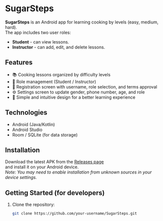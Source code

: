 # SugarSteps

**SugarSteps** is an Android app for learning cooking by levels (easy, medium, hard).  
The app includes two user roles:  
- **Student** - can view lessons.  
- **Instructor** - can add, edit, and delete lessons.  

## Features
- 📚 Cooking lessons organized by difficulty levels  
- 👤 Role management (Student / Instructor)  
- 📝 Registration screen with username, role selection, and terms approval  
- ⚙️ Settings screen to update gender, phone number, age, and role  
- 🎨 Simple and intuitive design for a better learning experience  

## Technologies
- Android (Java/Kotlin)  
- Android Studio  
- Room / SQLite (for data storage)  

## Installation
Download the latest APK from the [Releases page](https://github.com/sivanlasri/SugarSteps/releases)  
and install it on your Android device.  
_Note: You may need to enable installation from unknown sources in your device settings._  

## Getting Started (for developers)
1. Clone the repository:  
   ```bash
   git clone https://github.com/your-username/SugarSteps.git

